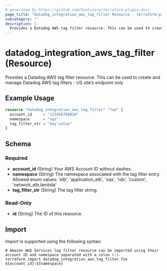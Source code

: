```yaml
---
# generated by https://github.com/hashicorp/terraform-plugin-docs
page_title: "datadog_integration_aws_tag_filter Resource - terraform-provider-datadog"
subcategory: ""
description: |-
  Provides a Datadog AWS tag filter resource. This can be used to create and manage Datadog AWS tag filters - US site’s endpoint only
---
```


# datadog_integration_aws_tag_filter (Resource)

Provides a Datadog AWS tag filter resource. This can be used to create and manage Datadog AWS tag filters - US site’s endpoint only

## Example Usage

```terraform
resource "datadog_integration_aws_tag_filter" "foo" {
  account_id     = "123456789010"
  namespace      = "sqs"
  tag_filter_str = "key:value"
}
```

<!-- schema generated by tfplugindocs -->
## Schema

### Required

- **account_id** (String) Your AWS Account ID without dashes.
- **namespace** (String) The namespace associated with the tag filter entry. Allowed enum values: 'elb', 'application_elb', 'sqs', 'rds', 'custom', 'network_elb,lambda'
- **tag_filter_str** (String) The tag filter string.

### Read-Only

- **id** (String) The ID of this resource.

## Import

Import is supported using the following syntax:

```shell
# Amazon Web Services log filter resource can be imported using their account ID and namespace separated with a colon (:).
terraform import datadog_integration_aws_tag_filter.foo ${account_id}:${namespace}
```
